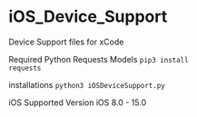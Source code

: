 # iOS_Device_Support
Device Support files for xCode

Required Python Requests Models
<code>pip3 install requests</code>

installations
<code>python3 iOSDeviceSupport.py</code>

iOS Supported Version
iOS 8.0 - 15.0
